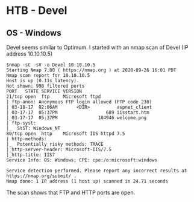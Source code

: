 # HTB - Devel
## OS - Windows

Devel seems similar to Optimum. I started with an nmap scan of Devel (IP address 10.10.10.5)

```
$nmap -sC -sV -o Devel 10.10.10.5
Starting Nmap 7.80 ( https://nmap.org ) at 2020-09-26 16:01 PDT
Nmap scan report for 10.10.10.5
Host is up (0.11s latency).
Not shown: 998 filtered ports
PORT   STATE SERVICE VERSION
21/tcp open  ftp     Microsoft ftpd
| ftp-anon: Anonymous FTP login allowed (FTP code 230)
| 03-18-17  02:06AM       <DIR>          aspnet_client
| 03-17-17  05:37PM                  689 iisstart.htm
|_03-17-17  05:37PM               184946 welcome.png
| ftp-syst: 
|_  SYST: Windows_NT
80/tcp open  http    Microsoft IIS httpd 7.5
| http-methods: 
|_  Potentially risky methods: TRACE
|_http-server-header: Microsoft-IIS/7.5
|_http-title: IIS7
Service Info: OS: Windows; CPE: cpe:/o:microsoft:windows

Service detection performed. Please report any incorrect results at https://nmap.org/submit/ .
Nmap done: 1 IP address (1 host up) scanned in 24.71 seconds
```


The scan shows that FTP and HTTP ports are open. 
